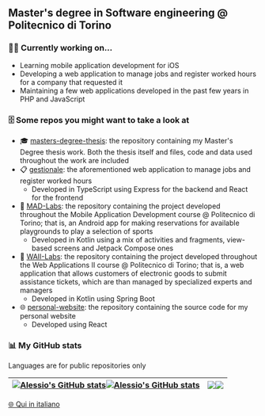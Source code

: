 ## Master's degree in Software engineering @ Politecnico di Torino

### 👨‍💻 Currently working on...

- Learning mobile application development for iOS
- Developing a web application to manage jobs and register worked hours for a company that requested it
- Maintaining a few web applications developed in the past few years in PHP and JavaScript

### 🗄️ Some repos you might want to take a look at

- 🎓 [masters-degree-thesis](https://github.com/alessiomason/masters-degree-thesis): the repository containing my Master's Degree thesis work. Both the thesis itself and files, code and data used throughout the work are included
- 📋 [gestionale](https://github.com/alessiomason/gestionale): the aforementioned web application to manage jobs and register worked hours
	- Developed in TypeScript using Express for the backend and React for the frontend
- 🎾 [MAD-Labs](https://github.com/alessiomason/MAD-Labs): the repository containing the project developed throughout the Mobile Application Development course @ Politecnico di Torino; that is, an Android app for making reservations for available playgrounds to play a selection of sports
	- Developed in Kotlin using a mix of activities and fragments, view-based screens and Jetpack Compose ones
- 📑 [WAII-Labs](https://github.com/alessiomason/WAII-Labs): the repository containing the project developed throughout the Web Applications II course @ Politecnico di Torino; that is, a web application that allows customers of electronic goods to submit assistance tickets, which are than managed by specialized experts and managers
	- Developed in Kotlin using Spring Boot
- 🌐 [personal-website](): the repository containing the source code for my personal website
	- Developed using React

### 📊 My GitHub stats
Languages are for public repositories only

| <a href="https://github.com/anuraghazra/github-readme-stats#gh-light-mode-only"><img align="center" src="https://github-readme-stats.vercel.app/api?username=alessiomason&count_private=true&show_icons=true&rank_icon=github&theme=transparent&hide_border=true#gh-light-mode-only" alt="Alessio's GitHub stats" /></a><a href="https://github.com/anuraghazra/github-readme-stats#gh-dark-mode-only"><img align="center" src="https://github-readme-stats.vercel.app/api?username=alessiomason&count_private=true&show_icons=true&rank_icon=github&theme=shades-of-purple&hide_border=true#gh-dark-mode-only" alt="Alessio's GitHub stats" /></a> | <a href="https://github.com/anuraghazra/github-readme-stats#gh-light-mode-only"><img align="center" src="https://github-readme-stats.vercel.app/api/top-langs/?username=alessiomason&langs_count=10&layout=compact&theme=transparent&hide_border=true#gh-light-mode-only" /></a><a href="https://github.com/anuraghazra/github-readme-stats#gh-dark-mode-only"><img align="center" src="https://github-readme-stats.vercel.app/api/top-langs/?username=alessiomason&langs_count=10&layout=compact&theme=shades-of-purple&hide_border=true#gh-dark-mode-only" /></a> |
| ------------- | ------------- |

[🌐 Qui in italiano](README_it.md)


<!--
**alessiomason/alessiomason** is a ✨ _special_ ✨ repository because its `README.md` (this file) appears on your GitHub profile.

Here are some ideas to get you started:

- 🔭 I’m currently working on ...
- 🌱 I’m currently learning ...
- 👯 I’m looking to collaborate on ...
- 🤔 I’m looking for help with ...
- 💬 Ask me about ...
- 📫 How to reach me: ...
- 😄 Pronouns: ...
- ⚡ Fun fact: ...
-->